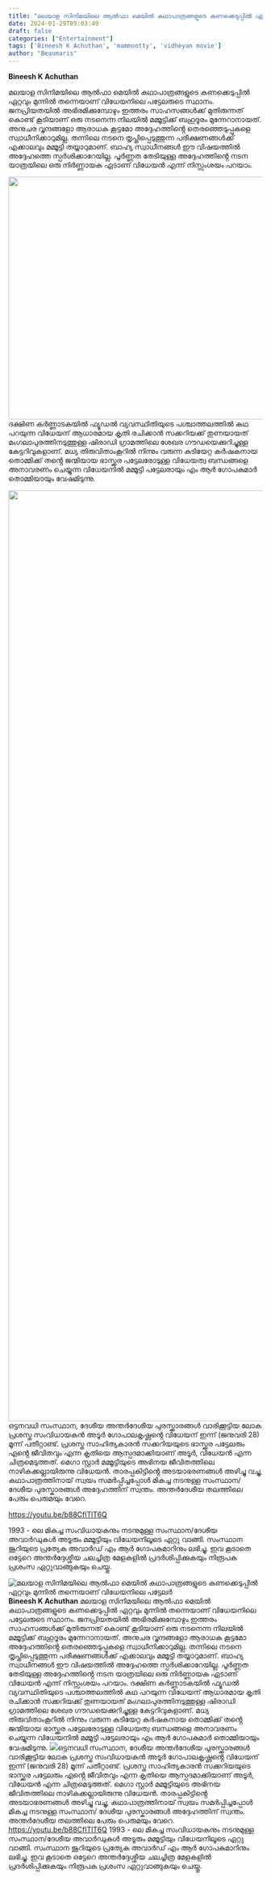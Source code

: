 ```yaml
---
title: "മലയാള സിനിമയിലെ ആൽഫാ മെയിൽ കഥാപാത്രങ്ങളുടെ കണക്കെടുപ്പിൽ ഏറ്റവും മുന്നിൽ തന്നെയാണ് വിധേയനിലെ പട്ടേലർ"
date: 2024-01-29T05:03:49
draft: false
categories: ["Entertainment"]
tags: ['Bineesh K Achuthan', 'mammootty', 'vidheyan movie']
author: "Beaumaris"
---
```


<strong>Bineesh K Achuthan</strong>

മലയാള സിനിമയിലെ ആൽഫാ മെയിൽ കഥാപാത്രങ്ങളുടെ കണക്കെടുപ്പിൽ ഏറ്റവും മുന്നിൽ തന്നെയാണ് വിധേയനിലെ പട്ടേലരുടെ സ്ഥാനം. ജനപ്രിയതയിൽ അഭിരമിക്കുമ്പോഴും ഇത്തരം സാഹസങ്ങൾക്ക് മുതിരുന്നത് കൊണ്ട് കൂടിയാണ് ഒരു നടനെന്ന നിലയിൽ മമ്മൂട്ടിക്ക് ബഹുദൂരം മുന്നേറാനായത്. അനുചര വൃന്ദങ്ങളോ ആരാധക കൂട്ടമോ അദ്ദേഹത്തിൻ്റെ തെരഞ്ഞെടുപ്പുകളെ സ്വാധീനിക്കാറുമില്ല. തന്നിലെ നടനെ തൃപ്തിപ്പെടുത്തുന്ന പരീക്ഷണങ്ങൾക്ക് എക്കാലവും മമ്മൂട്ടി തയ്യാറുമാണ്. ബാഹ്യ സ്വാധീനങ്ങൾ ഈ വിഷയത്തിൽ അദ്ദേഹത്തെ സ്പർശിക്കാറേയില്ല. പൂർണ്ണത തേടിയുള്ള അദ്ദേഹത്തിൻ്റെ നടന യാത്രയിലെ ഒരു നിർണ്ണായക ഏടാണ് വിധേയൻ എന്ന് നിസ്സംശയം പറയാം.

<img class="alignnone size-full wp-image-439899" src="https://cdn.boolokam.com/articles/2024/01/wfwwff-2.jpg" alt="" width="640" height="480" />ദക്ഷിണ കർണ്ണാടകയിൽ ഫ്യൂഡൽ വ്യവസ്ഥിതിയുടെ പശ്ചാത്തലത്തിൽ കഥ പറയുന്ന വിധേയന് ആധാരമായ കൃതി രചിക്കാൻ സക്കറിയക്ക് തുണയായത് മംഗലാപുരത്തിനടുത്തുള്ള ഷിരാഡി ഗ്രാമത്തിലെ ശേഖര ഗൗഡയെക്കുറിച്ചുള്ള കേട്ടറിവുകളാണ്. മധ്യ തിരുവിതാംകൂറിൽ നിന്നും വരുന്ന കുടിയേറ്റ കർഷകനായ തൊമ്മിക്ക് തൻ്റെ ജന്മിയായ ഭാസ്ക്കര പട്ടേലരോടുള്ള വിധേയത്വ ബന്ധങ്ങളെ അനാവരണം ചെയ്യുന്ന വിധേയനിൽ മമ്മൂട്ടി പട്ടേലരായും എം ആർ ഗോപകുമാർ തൊമ്മിയായും വേഷമിടുന്നു.

<img class="alignnone size-full wp-image-439900" src="https://cdn.boolokam.com/articles/2024/01/dqdqdd-2-scaled.jpg" alt="" width="2560" height="1841" />ഒട്ടനവധി സംസ്ഥാന, ദേശീയ അന്തർദേശീയ പുരസ്ക്കാരങ്ങൾ വാരിക്കൂട്ടിയ ലോക പ്രശസ്ത സംവിധായകൻ അടൂർ ഗോപാലകൃഷ്ണൻ്റെ വിധേയന് ഇന്ന് (ജനുവരി 28) മൂന്ന് പതീറ്റാണ്ട്. പ്രശസ്ത സാഹിത്യകാരൻ സക്കറിയയുടെ ഭാസ്ക്കര പട്ടേലരും എൻ്റെ ജീവിതവും എന്ന കൃതിയെ ആസ്പദമാക്കിയാണ് അടൂർ, വിധേയൻ എന്ന ചിത്രമെടുത്തത്. മെഗാ സ്റ്റാർ മമ്മൂട്ടിയുടെ അഭിനയ ജീവിതത്തിലെ നാഴികക്കല്ലായിരുന്നു വിധേയൻ. താരപ്പകിട്ടിൻ്റെ അടയാഭരണങ്ങൾ അഴിച്ചു വച്ചു, കഥാപാത്രത്തിനായ് സ്വയം സമർപ്പിച്ചപ്പോൾ മികച്ച നടനുള്ള സംസ്ഥാന/ ദേശീയ പുരസ്കാരങ്ങൾ അദ്ദേഹത്തിന് സ്വന്തം. അന്തർദേശീയ തലത്തിലെ പേരും പെരുമയും വേറെ.

https://youtu.be/b88CflTlT6Q

1993 - ലെ മികച്ച സംവിധായകനും നടനുമുള്ള സംസ്ഥാന/ദേശീയ അവാർഡുകൾ അടൂരും മമ്മൂട്ടിയും വിധേയനിലൂടെ ഏറ്റു വാങ്ങി. സംസ്ഥാന ജൂറിയുടെ പ്രത്യേക അവാർഡ് എം ആർ ഗോപകുമാറിനും ലഭിച്ചു. ഇവ കൂടാതെ ഒട്ടേറെ അന്തർദ്ദേശ്ശീയ ചലച്ചിത്ര മേളകളിൽ പ്രദർശിപ്പിക്കുകയും നിരൂപക പ്രശംസ ഏറ്റുവാങ്ങുകയും ചെയ്തു.


![മലയാള സിനിമയിലെ ആൽഫാ മെയിൽ കഥാപാത്രങ്ങളുടെ കണക്കെടുപ്പിൽ ഏറ്റവും മുന്നിൽ തന്നെയാണ് വിധേയനിലെ പട്ടേലർ](https://cdn.boolokam.com/articles/2024/01/wfwwff-2.jpg)**Bineesh K Achuthan** മലയാള സിനിമയിലെ ആൽഫാ മെയിൽ കഥാപാത്രങ്ങളുടെ കണക്കെടുപ്പിൽ ഏറ്റവും മുന്നിൽ തന്നെയാണ് വിധേയനിലെ പട്ടേലരുടെ സ്ഥാനം. ജനപ്രിയതയിൽ അഭിരമിക്കുമ്പോഴും ഇത്തരം സാഹസങ്ങൾക്ക് മുതിരുന്നത് കൊണ്ട് കൂടിയാണ് ഒരു നടനെന്ന നിലയിൽ മമ്മൂട്ടിക്ക് ബഹുദൂരം മുന്നേറാനായത്. അനുചര വൃന്ദങ്ങളോ ആരാധക കൂട്ടമോ അദ്ദേഹത്തിൻ്റെ തെരഞ്ഞെടുപ്പുകളെ സ്വാധീനിക്കാറുമില്ല. തന്നിലെ നടനെ തൃപ്തിപ്പെടുത്തുന്ന പരീക്ഷണങ്ങൾക്ക് എക്കാലവും മമ്മൂട്ടി തയ്യാറുമാണ്. ബാഹ്യ സ്വാധീനങ്ങൾ ഈ വിഷയത്തിൽ അദ്ദേഹത്തെ സ്പർശിക്കാറേയില്ല. പൂർണ്ണത തേടിയുള്ള അദ്ദേഹത്തിൻ്റെ നടന യാത്രയിലെ ഒരു നിർണ്ണായക ഏടാണ് വിധേയൻ എന്ന് നിസ്സംശയം പറയാം. ദക്ഷിണ കർണ്ണാടകയിൽ ഫ്യൂഡൽ വ്യവസ്ഥിതിയുടെ പശ്ചാത്തലത്തിൽ കഥ പറയുന്ന വിധേയന് ആധാരമായ കൃതി രചിക്കാൻ സക്കറിയക്ക് തുണയായത് മംഗലാപുരത്തിനടുത്തുള്ള ഷിരാഡി ഗ്രാമത്തിലെ ശേഖര ഗൗഡയെക്കുറിച്ചുള്ള കേട്ടറിവുകളാണ്. മധ്യ തിരുവിതാംകൂറിൽ നിന്നും വരുന്ന കുടിയേറ്റ കർഷകനായ തൊമ്മിക്ക് തൻ്റെ ജന്മിയായ ഭാസ്ക്കര പട്ടേലരോടുള്ള വിധേയത്വ ബന്ധങ്ങളെ അനാവരണം ചെയ്യുന്ന വിധേയനിൽ മമ്മൂട്ടി പട്ടേലരായും എം ആർ ഗോപകുമാർ തൊമ്മിയായും വേഷമിടുന്നു. ![](https://cdn.boolokam.com/articles/2024/01/dqdqdd-2-scaled.jpg)ഒട്ടനവധി സംസ്ഥാന, ദേശീയ അന്തർദേശീയ പുരസ്ക്കാരങ്ങൾ വാരിക്കൂട്ടിയ ലോക പ്രശസ്ത സംവിധായകൻ അടൂർ ഗോപാലകൃഷ്ണൻ്റെ വിധേയന് ഇന്ന് (ജനുവരി 28) മൂന്ന് പതീറ്റാണ്ട്. പ്രശസ്ത സാഹിത്യകാരൻ സക്കറിയയുടെ ഭാസ്ക്കര പട്ടേലരും എൻ്റെ ജീവിതവും എന്ന കൃതിയെ ആസ്പദമാക്കിയാണ് അടൂർ, വിധേയൻ എന്ന ചിത്രമെടുത്തത്. മെഗാ സ്റ്റാർ മമ്മൂട്ടിയുടെ അഭിനയ ജീവിതത്തിലെ നാഴികക്കല്ലായിരുന്നു വിധേയൻ. താരപ്പകിട്ടിൻ്റെ അടയാഭരണങ്ങൾ അഴിച്ചു വച്ചു, കഥാപാത്രത്തിനായ് സ്വയം സമർപ്പിച്ചപ്പോൾ മികച്ച നടനുള്ള സംസ്ഥാന/ ദേശീയ പുരസ്കാരങ്ങൾ അദ്ദേഹത്തിന് സ്വന്തം. അന്തർദേശീയ തലത്തിലെ പേരും പെരുമയും വേറെ. https://youtu.be/b88CflTlT6Q 1993 - ലെ മികച്ച സംവിധായകനും നടനുമുള്ള സംസ്ഥാന/ദേശീയ അവാർഡുകൾ അടൂരും മമ്മൂട്ടിയും വിധേയനിലൂടെ ഏറ്റു വാങ്ങി. സംസ്ഥാന ജൂറിയുടെ പ്രത്യേക അവാർഡ് എം ആർ ഗോപകുമാറിനും ലഭിച്ചു. ഇവ കൂടാതെ ഒട്ടേറെ അന്തർദ്ദേശ്ശീയ ചലച്ചിത്ര മേളകളിൽ പ്രദർശിപ്പിക്കുകയും നിരൂപക പ്രശംസ ഏറ്റുവാങ്ങുകയും ചെയ്തു.
